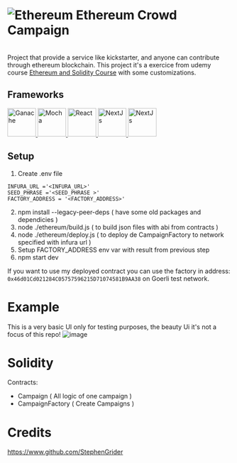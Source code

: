 # ![Ethereum](https://s2.coinmarketcap.com/static/img/coins/64x64/1027.png) Ethereum Crowd Campaign 
</br>
Project that provide a service like kickstarter, and anyone can contribute through ethereum blockchain.
This project it's a exercice from udemy course  <a href="https://www.udemy.com/course/ethereum-and-solidity-the-complete-developers-guide/">Ethereum and Solidity Course</a> with some customizations.

<h2>Frameworks</h2>

<div>
<a href="https://trufflesuite.com/docs/ganache/">
  <img src="https://trufflesuite.com/img/ganache-logo-dark.svg" alt="Ganache" width="64px;" height="64px;"/>
</a>
<a href="https://mochajs.org/">
  <img src="https://camo.githubusercontent.com/58045a79a69afea4cab1cea6def6d911fba3956cf5fd683addf41c032aa64088/68747470733a2f2f636c6475702e636f6d2f78465646784f696f41552e737667" alt="Mocha" width="64px;" height="64px;"/>
</a>

<a href="https://reactjs.org/">
  <img src="https://camo.githubusercontent.com/abd19bd0c5030c8d874ed7073f1815d777004451d5967c447386840b80624569/68747470733a2f2f63646e2e61757468302e636f6d2f626c6f672f72656163742d6a732f72656163742e706e67" alt="React" width="64px;" height="64px;"/>
</a>

<a href="https://nextjs.org/">
  <img src="https://camo.githubusercontent.com/e1e113df83e7731fdb90f6f0ab2eeb155fd1b48c27d99814dcf1c23c0acdc6a2/68747470733a2f2f6173736574732e76657263656c2e636f6d2f696d6167652f75706c6f61642f76313636323133303535392f6e6578746a732f49636f6e5f6461726b5f6261636b67726f756e642e706e67" alt="NextJs" width="64px;" height="64px;"/>
</a>

<a href="https://react.semantic-ui.com/">
  <img src="https://react.semantic-ui.com/logo.png" alt="NextJs" width="64px;" height="64px;"/>
</a>

</div>

## Setup 
1. Create .env file
```
INFURA_URL ='<INFURA_URL>'
SEED_PHRASE ='<SEED_PHRASE >'
FACTORY_ADDRESS = '<FACTORY_ADDRESS>'
```
2. npm install --legacy-peer-deps ( have some old packages and dependicies )
3. node ./ethereum/build.js ( to build json files with abi from contracts )
4. node ./ethereum/deploy.js ( to deploy de CampaignFactory to network specified with infura url )
5. Setup FACTORY_ADDRESS env var with result from previous step
6. npm start dev

If you want to use my deployed contract you can use the factory in address: ``` 0x46d01Cd021284C05757596215D71074581B9AA38 ``` on Goerli test network.


# Example
This is a very basic UI only for testing purposes, the beauty Ui it's not a focus of this repo!
![image](https://user-images.githubusercontent.com/915683/210184308-605ee3dd-108c-4179-b4f0-ead144315141.png)


# Solidity

Contracts:
 * Campaign ( All logic of one campaign )
 * CampaignFactory ( Create Campaigns )
 
 # Credits

https://www.github.com/StephenGrider
